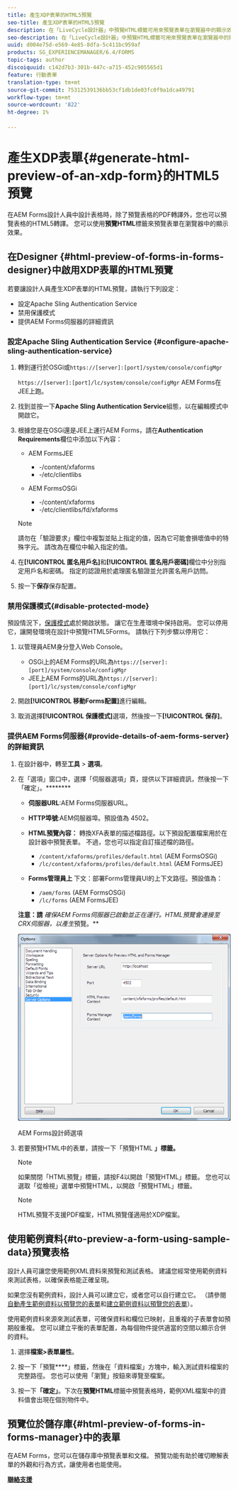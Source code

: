 ```yaml
---
title: 產生XDP表單的HTML5預覽
seo-title: 產生XDP表單的HTML5預覽
description: 在「LiveCycle設計器」中預覽HTML標籤可用來預覽表單在瀏覽器中的顯示效果。
seo-description: 在「LiveCycle設計器」中預覽HTML標籤可用來預覽表單在瀏覽器中的顯示效果。
uuid: d004e75d-e569-4e85-8dfa-5c411bc959af
products: SG_EXPERIENCEMANAGER/6.4/FORMS
topic-tags: author
discoiquuid: c142d7b3-301b-447c-a715-452c905565d1
feature: 行動表單
translation-type: tm+mt
source-git-commit: 75312539136bb53cf1db1de03fc0f9a1dca49791
workflow-type: tm+mt
source-wordcount: '822'
ht-degree: 1%

---
```



# 產生XDP表單{#generate-html-preview-of-an-xdp-form}的HTML5預覽

在AEM Forms設計人員中設計表格時，除了預覽表格的PDF轉譯外，您也可以預覽表格的HTML5轉譯。 您可以使用&#x200B;**預覽HTML**&#x200B;標籤來預覽表單在瀏覽器中的顯示效果。

## 在Designer {#html-preview-of-forms-in-forms-designer}中啟用XDP表單的HTML預覽

若要讓設計人員產生XDP表單的HTML預覽，請執行下列設定：

* 設定Apache Sling Authentication Service
* 禁用保護模式
* 提供AEM Forms伺服器的詳細資訊

### 設定Apache Sling Authentication Service {#configure-apache-sling-authentication-service}

1. 轉到運行於OSGi或`https://[server]:[port]/system/console/configMgr`

   `https://[server]:[port]/lc/system/console/configMgr` AEM Forms在JEE上跑。

1. 找到並按一下&#x200B;**Apache Sling Authentication Service**&#x200B;組態，以在編輯模式中開啟它。

1. 根據您是在OSGi還是JEE上運行AEM Forms，請在&#x200B;**Authentication Requirements**&#x200B;欄位中添加以下內容：

   * AEM FormsJEE

      * -/content/xfaforms
      * -/etc/clientlibs
   * AEM FormsOSGi

      * -/content/xfaforms
      * -/etc/clientlibs/fd/xfaforms

   >[!NOTE]
   >
   >請勿在「驗證要求」欄位中複製並貼上指定的值，因為它可能會損壞值中的特殊字元。 請改為在欄位中輸入指定的值。

1. 在&#x200B;**[!UICONTROL 匿名用戶名]**&#x200B;和&#x200B;**[!UICONTROL 匿名用戶密碼]**&#x200B;欄位中分別指定用戶名和密碼。 指定的認證用於處理匿名驗證並允許匿名用戶訪問。
1. 按一下&#x200B;**保存**&#x200B;保存配置。

### 禁用保護模式{#disable-protected-mode}

預設情況下，[保護模式](/help/forms/using/get-xdp-pdf-documents-aem.md)處於開啟狀態。 讓它在生產環境中保持啟用。 您可以停用它，讓開發環境在設計中預覽HTML5Forms。 請執行下列步驟以停用它：

1. 以管理員AEM身分登入Web Console。

   * OSGi上的AEM Forms的URL為`https://[server]:[port]/system/console/configMgr`
   * JEE上AEM Forms的URL為`https://[server]:[port]/lc/system/console/configMgr`

1. 開啟&#x200B;**[!UICONTROL 移動Forms配置]**&#x200B;進行編輯。
1. 取消選擇&#x200B;**[!UICONTROL 保護模式]**&#x200B;選項，然後按一下&#x200B;**[!UICONTROL 保存]**。

### 提供AEM Forms伺服器{#provide-details-of-aem-forms-server}的詳細資訊

1. 在設計器中，轉至&#x200B;**工具** > **選項**。
1. 在「選項」窗口中，選擇「伺服器選項」頁，提供以下詳細資訊，然後按一下「確定」。********

   * **伺服器URL**:AEM Forms伺服器URL。
   * **HTTP埠號**:AEM伺服器埠。預設值為 4502。
   * **HTML預覽內容：** 轉換XFA表單的描述檔路徑。以下預設配置檔案用於在設計器中預覽表單。 不過，您也可以指定自訂描述檔的路徑。

      * `/content/xfaforms/profiles/default.html` (AEM FormsOSGi)
      * `/lc/content/xfaforms/profiles/default.html` (AEM FormsJEE)
   * **Forms管理員上** 下文：部署Forms管理員UI的上下文路徑。預設值為：

      * `/aem/forms` (AEM FormsOSGi)
      * `/lc/forms` (AEM FormsJEE)

   **注意：請** *確保AEM Forms伺服器已啟動並正在運行。HTML預覽會連接至CRX伺服器，以產生*&#x200B;預覽。**

   ![AEM Forms設計師選項  ](assets/server_options.png)

   AEM Forms設計師選項

1. 若要預覽HTML中的表單，請按一下「預覽HTML **」標籤。**

   >[!NOTE]
   >
   >如果關閉「HTML預覽」標籤，請按F4以開啟「預覽HTML」標籤。 您也可以選取「從檢視」選單中預覽HTML，以開啟「預覽HTML」標籤。

   >[!NOTE]
   >
   >HTML預覽不支援PDF檔案，HTML預覽僅適用於XDP檔案。

## 使用範例資料{#to-preview-a-form-using-sample-data}預覽表格

設計人員可讓您使用範例XML資料來預覽和測試表格。 建議您經常使用範例資料來測試表格，以確保表格能正確呈現。

如果您沒有範例資料，設計人員可以建立它，或者您可以自行建立它。 （請參閱[自動產生範例資料以預覽您的表單](https://help.adobe.com/en_US/AEMForms/6.1/DesignerHelp/WS107c29ade9134a2c136ae6f212a1f379c94-8000.2.html#WS92d06802c76abadb-728f46ac129b395660c-7efe.2)和[建立範例資料以預覽您的表單](https://help.adobe.com/en_US/AEMForms/6.1/DesignerHelp/WS107c29ade9134a2c136ae6f212a1f379c94-8000.2.html#WS92d06802c76abadb-728f46ac129b395660c-7eff.2)）。

使用範例資料來源來測試表單，可確保資料和欄位已映射，且重複的子表單會如預期般重複。 您可以建立平衡的表單配置，為每個物件提供適當的空間以顯示合併的資料。

1. 選擇&#x200B;**檔案>表單屬性**。

1. 按一下「預覽&#x200B;****」標籤，然後在「資料檔案」方塊中，輸入測試資料檔案的完整路徑。 您也可以使用「瀏覽」按鈕來導覽至檔案。

1. 按一下&#x200B;**「確定」**。下次在&#x200B;**預覽HTML**&#x200B;標籤中預覽表格時，範例XML檔案中的資料值會出現在個別物件中。

## 預覽位於儲存庫{#html-preview-of-forms-in-forms-manager}中的表單

在AEM Forms，您可以在儲存庫中預覽表單和文檔。 預覽功能有助於確切瞭解表單的外觀和行為方式，讓使用者也能使用。

[**聯絡支援**](https://www.adobe.com/tw/account/sign-in.supportportal.html)
